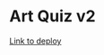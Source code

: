 # Art Quiz v2

[Link to deploy](https://rolling-scopes-school.github.io/vadimbakunovich-JSFE2021Q3/art-quiz-v2/)
